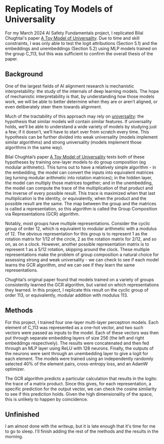 # Replicating Toy Models of Universality

For my March 2024 AI Safety Fundamentals project, I replicated Bilal Chughtai's paper [A Toy Model of Universality](https://arxiv.org/pdf/2302.03025). Due to time and skill constraints, I was only able to test the logit attributions (Section 5.1) and the embeddings and unembeddings (Section 5.2) using MLP models trained on the group C_113, but this was sufficient to confirm the overall thesis of the paper.

## Background

One of the largest fields of AI alignment research is mechanistic interpretability: the study of the internals of deep learning models. The hope of mechanistic interpretability is that, by understanding how those models work, we will be able to better determine when they are or aren’t aligned, or even deliberately steer them towards alignment.

Much of the tractability of this approach may rely on [universality](https://distill.pub/2020/circuits/zoom-in/#claim-3): the hypothesis that similar models will contain similar features. If universality holds, we’ll be able to understand a wide variety of models by studying just a few; if it doesn’t, we’ll have to start over from scratch every time. This hypothesis can be further divided into weak universality (models implement similar algorithms) and strong universality (models implement those algorithms in the same way).

Bilal Chughtai’s paper [A Toy Model of Universality](https://arxiv.org/pdf/2302.03025) tests both of these hypotheses by training one-layer models to do group composition (eg modular arithmetic). This turns out to have a relatively simple algorithm - in the embedding, the model can convert the inputs into equivalent matrices (eg turning modular arithmetic into rotation matrices); in the hidden layer, the model can multiply those matrices together; and in the unembedding, the model can compute the trace of the multiplication of that product and the inverse of every possible result. This trace is maximized when that last multiplication is the identity, or equivalently, when the product and the possible result are the same. The map between the group and the matrices is called a representation, so this algorithm is called the Group Composition via Representations (GCR) algorithm.

Notably, most groups have multiple representations. Consider the cyclic group of order 12, which is equivalent to modular arithmetic with a modulus of 12. The obvious representation for this group is to represent 1 as the rotation matrix for 1/12 of the circle, 2 as the rotation matrix for 2/12, and so on, as on a clock. However, another possible representation matrix is to represent 1 as a 5/12 rotation, skipping around the clock. These multiple representations make the problem of group composition a natural choice for assessing strong and weak universality - we can check to see if each model learns the GCR algorithm, *and* we can see if they learn the same representations.

Chughtai’s original paper found that models trained on a variety of groups consistently learned the GCR algorithm, but varied on which representations they learned. In this project, I replicate this result on the cyclic group of order 113, or equivalently, modular addition with modulus 113.

## Methods

For this project, I trained four one-layer multi-layer perceptron models. Each element of C_113 was represented as a one-hot vector, and two such vectors were passed as inputs to the model. Each of these vectors was then put through separate embedding layers of size 256 (the left and right embeddings respectively). The results were concatenated and then fed through an MLP layer using ReLU with 128 neurons. Finally, the outputs of the neurons were sent through an unembedding layer to give a logit for each element. The models were trained using an independently randomly selected 40% of the element pairs, cross-entropy loss, and an AdamW optimizer.

The GCR algorithm predicts a particular calculation that results in the logits: the trace of a matrix product. Since this gives, for each representation, a specific prediction for the output vector, we can check the cosine similarity to see if this prediction holds. Given the high dimensionality of the space, this is unlikely to happen by coincidence.

## Unfinished

I am almost done with the writeup, but it is late enough that it's time for me to go to sleep. I'll finish adding the rest of the methods and the results in the morning.
